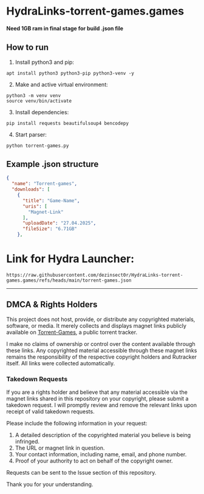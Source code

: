 # HydraLinks-torrent-games.games

#### Need 1GB ram in final stage for build .json file

## How to run

1. Install python3 and pip:

```Shell
apt install python3 python3-pip python3-venv -y
```

2. Make and active virtual environment:

```Shell
python3 -m venv venv
source venv/bin/activate
```

3. Install dependencies:

```Shell
pip install requests beautifulsoup4 bencodepy
```

4. Start parser:

```Shell
python torrent-games.py
```

## Example .json structure
```json
{
  "name": "Torrent-games",
  "downloads": [
    {
      "title": "Game-Name",
      "uris": [
        "Magnet-Link"
      ],
      "uploadDate": "27.04.2025",
      "fileSize": "6.71GB"
    },
```

# Link for Hydra Launcher:

``
https://raw.githubusercontent.com/dezinsect0r/HydraLinks-torrent-games.games/refs/heads/main/torrent-games.json
``

---
## DMCA & Rights Holders

This project does not host, provide, or distribute any copyrighted materials, software, or media. It merely collects and displays magnet links publicly available on [Torrent-Games](https://torrent-games.games/), a public torrent tracker.

I make no claims of ownership or control over the content available through these links. Any copyrighted material accessible through these magnet links remains the responsibility of the respective copyright holders and Rutracker itself. All links were collected automatically.

### Takedown Requests
If you are a rights holder and believe that any material accessible via the magnet links shared in this repository on your copyright, please submit a takedown request. I will promptly review and remove the relevant links upon receipt of valid takedown requests.

Please include the following information in your request:

1. A detailed description of the copyrighted material you believe is being infringed.
2. The URL or magnet link in question.
3. Your contact information, including name, email, and phone number.
4. Proof of your authority to act on behalf of the copyright owner.

Requests can be sent to the Issue section of this repository.

Thank you for your understanding.
